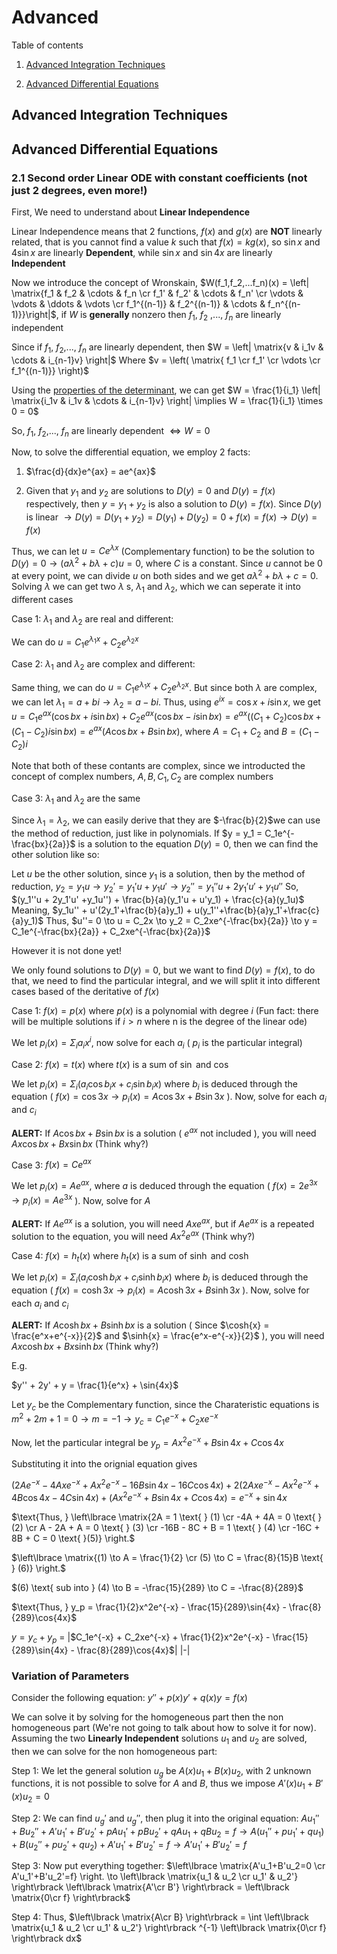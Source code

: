 # Advanced

Table of contents

1. [Advanced Integration Techniques](https://github.com/pleituer/Calculus-Cheat-Sheet/blob/main/Advanced.md#advanced-integration-techniques)

2. [Advanced Differential Equations](https://github.com/pleituer/Calculus-Cheat-Sheet/blob/main/Advanced.md#advanced-differential-equations)

## Advanced Integration Techniques

## Advanced Differential Equations

### 2.1 Second order Linear ODE with constant coefficients (not just 2 degrees, even more!)

First, We need to understand about **Linear Independence**

Linear Independence means that 2 functions, $f(x)$ and $g(x)$ are **NOT** linearly related, that is you cannot find a value $k$ such that $f(x) = kg(x)$, so $\sin{x}$ and $4\sin{x}$ are linearly **Dependent**, while $\sin{x}$ and $\sin{4x}$ are linearly **Independent**

Now we introduce the concept of Wronskain, $W(f_1,f_2,...f_n)(x) = \left| \matrix{f_1 & f_2 & \cdots & f_n \cr f_1' & f_2' & \cdots & f_n' \cr \vdots & \vdots & \ddots & \vdots \cr f_1^{(n-1)} & f_2^{(n-1)} & \cdots & f_n^{(n-1)}}\right|$, if $W$ is **generally** nonzero then $f_1$, $f_2$ ,..., $f_n$ are linearly independent

Since if $f_1$, $f_2$,..., $f_n$ are linearly dependent, then $W = \left| \matrix{v & i_1v & \cdots & i_{n-1}v} \right|$ Where $v = \left( \matrix{ f_1 \cr f_1' \cr \vdots \cr f_1^{(n-1)}} \right)$ 

Using the [properties of the determinant](https://en.wikipedia.org/wiki/Determinant#Properties_of_the_determinant), we can get $W = \frac{1}{i_1} \left| \matrix{i_1v & i_1v & \cdots & i_{n-1}v} \right| \implies W = \frac{1}{i_1} \times 0 = 0$

So, $f_1$, $f_2$,..., $f_n$ are linearly dependent $\Longleftrightarrow W = 0$ 

Now, to solve the differential equation, we employ 2 facts:

1. $\frac{d}{dx}e^{ax} = ae^{ax}$

2. Given that $y_1$ and $y_2$ are solutions to $D(y) = 0$ and $D(y) = f(x)$ respectively, then $y = y_1 + y_2$ is also a solution to $D(y) = f(x)$. Since $D(y)$ is linear $\to D(y) = D(y_1 + y_2) = D(y_1) + D(y_2) = 0 + f(x) = f(x) \to D(y) = f(x)$

Thus, we can let $u = Ce^{\lambda x}$ (Complementary function) to be the solution to $D(y) = 0 \to (a\lambda^2 + b\lambda + c)u = 0$, where $C$ is a constant. Since $u$ cannot be $0$ at every point, we can divide $u$ on both sides and we get $a\lambda^2 + b\lambda + c = 0$. Solving $\lambda$ we can get two $\lambda$ s, $\lambda_1$ and $\lambda_2$, which we can seperate it into different cases

Case 1:
$\lambda_1$ and $\lambda_2$ are real and different:

We can do $u = C_1e^{\lambda_1 x} + C_2e^{\lambda_2 x}$

Case 2:
$\lambda_1$ and $\lambda_2$ are complex and different:

Same thing, we can do $u = C_1e^{\lambda_1 x} + C_2e^{\lambda_2 x}$. But since both $\lambda$ are complex, we can let $\lambda_1 = a + bi \to \lambda_2 = a - bi$. Thus, using $e^{ix} = \cos{x} + i\sin{x}$, we get $u = C_1e^{ax}(\cos{bx}+i\sin{bx}) + C_2e^{ax}(\cos{bx}-i\sin{bx}) = e^{ax}((C_1+C_2)\cos{bx}+(C_1-C_2)i\sin{bx}) = e^{ax}(A\cos{bx} + B\sin{bx})$, where $A = C_1+C_2$ and $B = (C_1-C_2)i$ 

Note that both of these contants are complex, since we introducted the concept of complex numbers, $A, B, C_1, C_2$ are complex numbers

Case 3:
$\lambda_1$ and $\lambda_2$ are the same

Since $\lambda_1 = \lambda_2$, we can easily derive that they are $-\frac{b}{2}$we can use the method of reduction, just like in polynomials. If $y = y_1 = C_1e^{-\frac{bx}{2a}}$ is a solution to the equation $D(y) = 0$, then we can find the other solution like so:

$\text{Let } u \text{ be the other solution, since } y_1 \text{ is a solution, then by the method of reduction, } y_2 = y_1u \to y_2' = y_1'u + y_1u' \to y_2'' = y_1''u + 2y_1'u' + y_1u''$ So, $(y_1''u + 2y_1'u' +y_1u'') + \frac{b}{a}(y_1'u + u'y_1) + \frac{c}{a}(y_1u)$ Meaning, $y_1u'' + u'(2y_1'+\frac{b}{a}y_1) + u(y_1''+\frac{b}{a}y_1'+\frac{c}{a}y_1)$ Thus, $u''= 0 \to u = C_2x \to y_2 = C_2xe^{-\frac{bx}{2a}} \to y = C_1e^{-\frac{bx}{2a}} + C_2xe^{-\frac{bx}{2a}}$ 

However it is not done yet!

We only found solutions to $D(y) = 0$, but we want to find $D(y) = f(x)$, to do that, we need to find the particular integral, and we will split it into different cases based of the deritative of $f(x)$

Case 1:
$f(x) = p(x)$ where $p(x)$ is a polynomial with degree $i$ (Fun fact: there will be multiple solutions if $i>n$ where n is the degree of the linear ode)

We let $p_i(x) = \Sigma_ia_ix^i$, now solve for each $a_i$ ( $p_i$ is the particular integral)

$\text{}$

Case 2:
$f(x) = t(x)$ where $t(x)$ is a sum of $\sin{}$ and $\cos{}$

We let $p_i(x) = \Sigma_i(a_i\cos{b_ix} + c_i\sin{b_ix})$ where $b_i$ is deduced through the equation ( $f(x) = \cos{3x} \to p_i(x) = A\cos{3x} + B\sin{3x}$ ). Now, solve for each $a_i$ and $c_i$

**ALERT:** If $A\cos{bx} + B\sin{bx}$ is a solution ( $e^{ax}$ not included ), you will need $Ax\cos{bx} + Bx\sin{bx}$ (Think why?)

$\text{}$

Case 3:
$f(x) = Ce^{ax}$

We let $p_i(x) = Ae^{ax}$, where $a$ is deduced through the equation ( $f(x) = 2e^{3x}\to p_i(x) = Ae^{3x}$ ). Now, solve for $A$

**ALERT:** If $Ae^{ax}$ is a solution, you will need $Axe^{ax}$, but if $Ae^{ax}$ is a repeated solution to the equation, you will need $Ax^2e^{ax}$ (Think why?)

$\text{}$

Case 4:
$f(x) = h_t(x)$ where $h_t(x)$ is a sum of $\sinh{}$ and $\cosh{}$

We let $p_i(x) = \Sigma_i(a_i\cosh{b_ix} + c_i\sinh{b_ix})$ where $b_i$ is deduced through the equation ( $f(x) = \cosh{3x} \to p_i(x) = A\cosh{3x} + B\sinh{3x}$ ). Now, solve for each $a_i$ and $c_i$

**ALERT:** If $A\cosh{bx} + B\sinh{bx}$ is a solution ( Since $\cosh{x} = \frac{e^x+e^{-x}}{2}$ and $\sinh{x} = \frac{e^x-e^{-x}}{2}$ ), you will need $Ax\cosh{bx} + Bx\sinh{bx}$ (Think why?)

$\text{}$

E.g.

$y'' + 2y' + y = \frac{1}{e^x} + \sin{4x}$

$\text{Let } y_c \text{ be the Complementary function, since the Charateristic equations is } m^2 + 2m + 1 = 0 \to m = -1 \to y_c = C_1e^{-x} + C_2xe^{-x}$

$\text{Now, let the particular integral be } y_p = Ax^2e^{-x} + B\sin{4x} + C\cos{4x}$

$\text{Substituting it into the orignial equation gives }$

$(2Ae^{-x} - 4Axe^{-x} + Ax^2e^{-x} - 16B\sin{4x} - 16C\cos{4x}) + 2(2Axe^{-x} - Ax^2e^{-x} + 4B\cos{4x} - 4C\sin{4x}) + (Ax^2e^{-x} + B\sin{4x} + C\cos{4x}) = e^{-x} + \sin{4x}$

$\text{Thus, } \left\lbrace \matrix{2A = 1 \text{  } (1) \cr -4A + 4A = 0 \text{  } (2) \cr A - 2A + A = 0 \text{  } (3) \cr -16B - 8C + B = 1 \text{  } (4) \cr -16C + 8B + C = 0 \text{  }(5)} \right.$

$\left\lbrace \matrix{(1) \to A = \frac{1}{2} \cr (5) \to C = \frac{8}{15}B \text{  } (6)} \right.$

$(6) \text{ sub into } (4) \to B = -\frac{15}{289} \to C = -\frac{8}{289}$

$\text{Thus, } y_p = \frac{1}{2}x^2e^{-x} - \frac{15}{289}\sin{4x} - \frac{8}{289}\cos{4x}$

$y = y_c + y_p$ = 
|$C_1e^{-x} + C_2xe^{-x} + \frac{1}{2}x^2e^{-x} - \frac{15}{289}\sin{4x} - \frac{8}{289}\cos{4x}$|
|-|


### Variation of Parameters

Consider the following equation: $y''+p(x)y'+q(x)y=f(x)$

We can solve it by solving for the homogeneous part then the non homogeneous part (We're not going to talk about how to solve it for now). Assuming the two **Linearly Independent** solutions $u_1$ and $u_2$ are solved, then we can solve for the non homogeneous part:

Step 1:
We let the general solution $u_g$ be $A(x)u_1 + B(x)u_2$, with 2 unknown functions, it is not possible to solve for $A$ and $B$, thus we impose $A'(x)u_1 + B'(x)u_2 = 0$

Step 2:
We can find $u_g'$ and $u_g''$, then plug it into the original equation: $Au_1''+Bu_2''+A'u_1'+B'u_2'+pAu_1'+pBu_2'+qAu_1+qBu_2=f \to A(u_1''+pu_1'+qu_1)+B(u_2''+pu_2'+qu_2)+A'u_1'+B'u_2'=f \to A'u_1'+B'u_2'=f$

Step 3:
Now put everything together: $\left\lbrace \matrix{A'u_1+B'u_2=0 \cr A'u_1'+B'u_2'=f} \right. \to \left\lbrack \matrix{u_1 & u_2 \cr u_1' & u_2'} \right\rbrack \left\lbrack \matrix{A'\cr B'} \right\rbrack = \left\lbrack \matrix{0\cr f} \right\rbrack$

Step 4:
Thus, $\left\lbrack \matrix{A\cr B} \right\rbrack = \int \left\lbrack \matrix{u_1 & u_2 \cr u_1' & u_2'} \right\rbrack ^{-1} \left\lbrack \matrix{0\cr f} \right\rbrack  dx$
